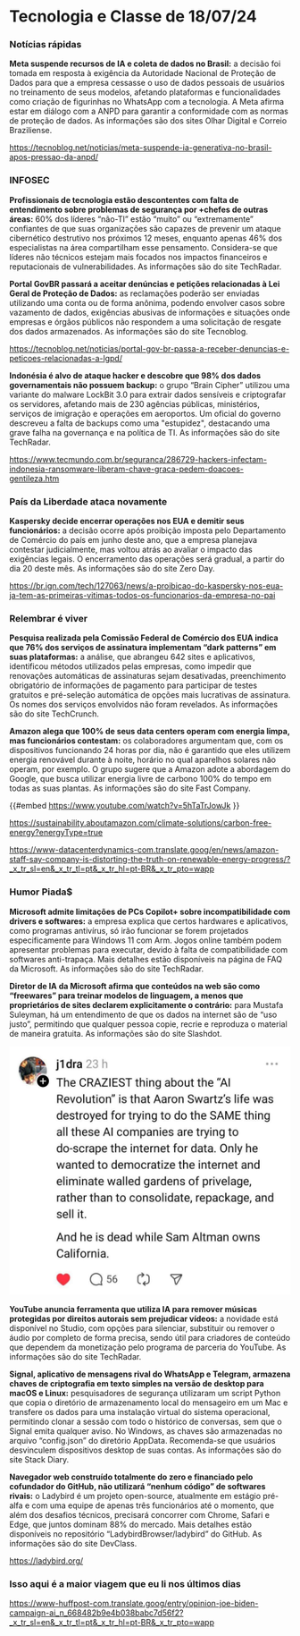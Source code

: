 # Tecnologia e Classe de 18/07/24

### Notícias rápidas

**Meta suspende recursos de IA e coleta de dados no Brasil:**  a decisão foi tomada em resposta à exigência da Autoridade Nacional de  Proteção de Dados para que a empresa cessasse o uso de dados pessoais de  usuários no treinamento de seus modelos, afetando plataformas e  funcionalidades como criação de figurinhas no WhatsApp com a tecnologia.  A Meta afirma estar em diálogo com a ANPD para garantir a conformidade  com as normas de proteção de dados. As informações são dos sites Olhar  Digital e Correio Braziliense.

<https://tecnoblog.net/noticias/meta-suspende-ia-generativa-no-brasil-apos-pressao-da-anpd/>

### INFOSEC

**Profissionais  de tecnologia estão descontentes com falta de entendimento sobre  problemas de segurança por +chefes de outras áreas:** 60% dos  líderes “não-TI” estão “muito” ou “extremamente” confiantes de que suas  organizações são capazes de prevenir um ataque cibernético destrutivo  nos próximos 12 meses, enquanto apenas 46% dos especialistas na área  compartilham esse pensamento. Considera-se que líderes não técnicos  estejam mais focados nos impactos financeiros e reputacionais de  vulnerabilidades. As informações são do site TechRadar.

**Portal GovBR passará a aceitar denúncias e petições relacionadas à Lei Geral de Proteção de Dados:**  as reclamações poderão ser enviadas utilizando uma conta ou de forma  anônima, podendo envolver casos sobre vazamento de dados, exigências  abusivas de informações e situações onde empresas e órgãos públicos não  respondem a uma solicitação de resgate dos dados armazenados. As  informações são do site Tecnoblog.

<https://tecnoblog.net/noticias/portal-gov-br-passa-a-receber-denuncias-e-peticoes-relacionadas-a-lgpd/>

**Indonésia é alvo de ataque hacker e descobre que 98% dos dados governamentais não possuem backup:**  o grupo “Brain Cipher” utilizou uma variante do malware LockBit 3.0  para extrair dados sensíveis e criptografar os servidores, afetando mais  de 230 agências públicas, ministérios, serviços de imigração e  operações em aeroportos. Um oficial do governo descreveu a falta de  backups como uma "estupidez", destacando uma grave falha na governança e  na política de TI. As informações são do site TechRadar.

<https://www.tecmundo.com.br/seguranca/286729-hackers-infectam-indonesia-ransomware-liberam-chave-graca-pedem-doacoes-gentileza.htm>

### País da Liberdade ataca novamente

**Kaspersky decide encerrar operações nos EUA e demitir seus funcionários:**  a decisão ocorre após proibição imposta pelo Departamento de Comércio  do país em junho deste ano, que a empresa planejava contestar  judicialmente, mas voltou atrás ao avaliar o impacto das exigências  legais. O encerramento das operações será gradual, a partir do dia 20  deste mês. As informações são do site Zero Day.

<https://br.ign.com/tech/127063/news/a-proibicao-do-kaspersky-nos-eua-ja-tem-as-primeiras-vitimas-todos-os-funcionarios-da-empresa-no-pai>

### Relembrar é viver

**Pesquisa  realizada pela Comissão Federal de Comércio dos EUA indica que 76% dos  serviços de assinatura implementam “dark patterns” em suas plataformas:**  a análise, que abrangeu 642 sites e aplicativos, identificou métodos  utilizados pelas empresas, como impedir que renovações automáticas de  assinaturas sejam desativadas, preenchimento obrigatório de informações  de pagamento para participar de testes gratuitos e pré-seleção  automática de opções mais lucrativas de assinatura. Os nomes dos  serviços envolvidos não foram revelados. As informações são do site  TechCrunch.

**Amazon alega que 100% de seus data centers operam com energia limpa, mas funcionários contestam:**  os colaboradores argumentam que, com os dispositivos funcionando 24  horas por dia, não é garantido que eles utilizem energia renovável  durante à noite, horário no qual aparelhos solares não operam, por  exemplo. O grupo sugere que a Amazon adote a abordagem do Google, que  busca utilizar energia livre de carbono 100% do tempo em todas as suas  plantas. As informações são do site Fast Company.

{{#embed https://www.youtube.com/watch?v=5hTaTrJowJk }}

<https://sustainability.aboutamazon.com/climate-solutions/carbon-free-energy?energyType=true>

<https://www-datacenterdynamics-com.translate.goog/en/news/amazon-staff-say-company-is-distorting-the-truth-on-renewable-energy-progress/?_x_tr_sl=en&_x_tr_tl=pt&_x_tr_hl=pt-BR&_x_tr_pto=wapp>

### Humor Piada$

**Microsoft admite limitações de PCs Copilot+ sobre incompatibilidade com drivers e softwares:**  a empresa explica que certos hardwares e aplicativos, como programas  antivírus, só irão funcionar se forem projetados especificamente para  Windows 11 com Arm. Jogos online também podem apresentar problemas para  executar, devido à falta de compatibilidade com softwares anti-trapaça.  Mais detalhes estão disponíveis na página de FAQ da Microsoft. As  informações são do site TechRadar.

**Diretor  de IA da Microsoft afirma que conteúdos na web são como “freewares”  para treinar modelos de linguagem, a menos que proprietários de sites  declarem explicitamente o contrário:** para Mustafa Suleyman, há  um entendimento de que os dados na internet são de “uso justo”,  permitindo que qualquer pessoa copie, recrie e reproduza o material de  maneira gratuita. As informações são do site Slashdot.

![photo_2024-07-17_16-38-19.jpg](./18_07_24/1.jpg)

**YouTube anuncia ferramenta que utiliza IA para remover músicas protegidas por direitos autorais sem prejudicar vídeos:**  a novidade está disponível no Studio, com opções para silenciar,  substituir ou remover o áudio por completo de forma precisa, sendo útil  para criadores de conteúdo que dependem da monetização pelo programa de  parceria do YouTube. As informações são do site TechRadar.

**Signal,  aplicativo de mensagens rival do WhatsApp e Telegram, armazena chaves  de criptografia em texto simples na versão de desktop para macOS e  Linux:** pesquisadores de segurança utilizaram um script Python  que copia o diretório de armazenamento local do mensageiro em um Mac e  transfere os dados para uma instalação virtual do sistema operacional,  permitindo clonar a sessão com todo o histórico de conversas, sem que o  Signal emita qualquer aviso. No Windows, as chaves são armazenadas no  arquivo “config.json” do diretório AppData. Recomenda-se que usuários  desvinculem dispositivos desktop de suas contas. As informações são do  site Stack Diary.

**Navegador  web construído totalmente do zero e financiado pelo cofundador do  GitHub, não utilizará “nenhum código” de softwares rivais:** o  Ladybird é um projeto open-source, atualmente em estágio pré-alfa e com  uma equipe de apenas três funcionários até o momento, que além dos  desafios técnicos, precisará concorrer com Chrome, Safari e Edge, que  juntos dominam 88% do mercado. Mais detalhes estão disponíveis no  repositório “LadybirdBrowser/ladybird” do GitHub. As informações são do  site DevClass.

<https://ladybird.org/>

### Isso aqui é a maior viagem que eu li nos últimos dias

<https://www-huffpost-com.translate.goog/entry/opinion-joe-biden-campaign-ai_n_668482b9e4b038babc7d56f2?_x_tr_sl=en&_x_tr_tl=pt&_x_tr_hl=pt-BR&_x_tr_pto=wapp>
